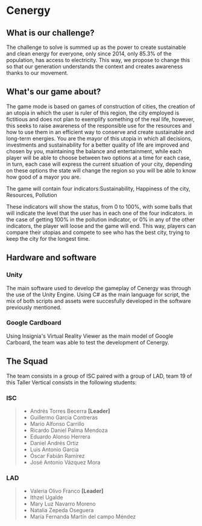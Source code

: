 # Cenergy 

## What is our challenge?

The challenge to solve is summed up as the power to create sustainable and clean energy for everyone, only since 2014, only 85.3% of the population, has access to electricity. This way, we propose to change this so that our generation understands the context and creates awareness thanks to our movement.

## What's our game about?

The game mode is based on games of construction of cities, the creation of an utopia in which the
user is ruler of this region, the city employed is fictitious and does not plan to exemplify something
of the real life, however, this seeks to raise awareness of the responsible use for the resources and
how to use them in an efficient way to conserve and create sustainable and long-term energies.
You are the mayor of this utopia in which all decisions, investments and sustainability for a better
quality of life are improved and chosen by you, maintaining the balance and entertainment, while
each player will be able to choose between two options at a time for each case, in turn, each
case will express the current situation of your city, depending on these options the state will
change the region so you will be able to know how good of a mayor you are.

The game will contain four indicators:Sustainability, Happiness of the city, Resources, Pollution

These indicators will show the status, from 0 to 100%, with some balls that will indicate the
level that the user has in each one of the four indicators. in the case of getting 100% in the
pollution indicator, or 0% in any of the other indicators, the player will loose and the game will end.
This way, players can compare their utopias and compete to see who has the best city, trying to keep the city for the longest time.

## Hardware and software

### Unity

The main software used to develop the gameplay of Cenergy was through the use of the Unity Engine. Using C# as the main language for script, the mix of both scripts and assets were succesfully developed in the software previously mentioned.

### Google Cardboard

Using Insignia's Virtual Reality Viewer as the main model of Google Carboard, the team was able to test the development of Cenergy.

## The Squad
The team consists in a group of ISC paired with a group of LAD, team 19 of this Taller Vertical consists in the following students:

### ISC

>- Andrés Torres Becerra <b>[Leader]</b>
>- Guillermo García Contreras
>- Mario Alfonso Carrillo
>- Ricardo Daniel Palma Mendoza
>- Eduardo Alonso Herrera
>- Daniel Andrés Ortiz
>- Luis Antonio Garcia 
>- Óscar Fabián Ramírez
>- José Antonio Vázquez Mora

### LAD

>- Valeria Olivo Franco <b>[Leader]</b> 
>- Ithzel Ugalde
>- Mary Luz Navarro Moreno
>- Natalia Zepeda Oseguera
>- María Fernanda Martín del campo Méndez
